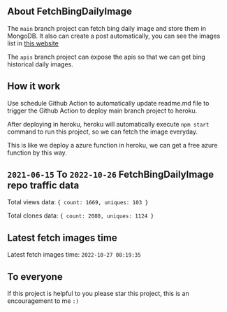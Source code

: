 ## About FetchBingDailyImage

The `main` branch project can fetch bing daily image and store them in MongoDB.
It also can create a post automatically, you can see the images list in [this website](https://oursalbum.netlify.app)

The `apis` branch project can expose the apis so that we can get bing historical daily images.

## How it work

Use schedule Github Action to automatically update readme.md file to trigger the Github Action to deploy main branch project to heroku.

After deploying in heroku, heroku will automatically execute `npm start` command to run this project, so we can fetch the image everyday.

This is like we deploy a azure function in heroku, we can get a free azure function by this way.

## `2021-06-15` To `2022-10-26` FetchBingDailyImage repo traffic data

Total views data: `{ count: 1669, uniques: 103 }`

Total clones data: `{ count: 2080, uniques: 1124 }`

## Latest fetch images time

Latest fetch images time: `2022-10-27 08:19:35`

## To everyone

If this project is helpful to you please star this project, this is an encouragement to me `:)`



